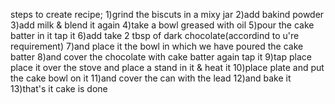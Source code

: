 steps to create recipe;
1)grind the biscuts in a mixy jar
2)add bakind powder
3)add milk & blend it again
4)take a bowl greased with oil
5)pour the cake batter in it tap it
6)add take 2 tbsp of dark chocolate(accordind to u're requirement) 
7)and place it the bowl in which we have poured the cake batter
8)and cover the chocolate with cake batter again tap it
9)tap place place it over the stove and place a stand in it & heat it
10)place plate and put the cake bowl on it
11)and cover the can with the lead
12)and bake it
13)that's it cake is done